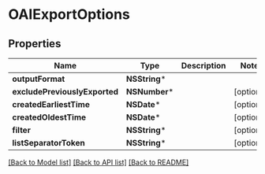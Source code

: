 # OAIExportOptions

## Properties
Name | Type | Description | Notes
------------ | ------------- | ------------- | -------------
**outputFormat** | **NSString*** |  | 
**excludePreviouslyExported** | **NSNumber*** |  | [optional] 
**createdEarliestTime** | **NSDate*** |  | [optional] 
**createdOldestTime** | **NSDate*** |  | [optional] 
**filter** | **NSString*** |  | [optional] 
**listSeparatorToken** | **NSString*** |  | [optional] 

[[Back to Model list]](../README#documentation-for-models) [[Back to API list]](../README#documentation-for-api-endpoints) [[Back to README]](../README)


